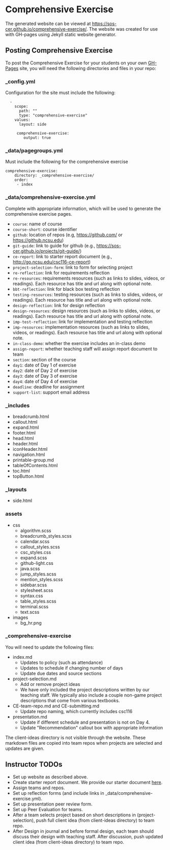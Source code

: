 # Comprehensive Exercise

The generated website can be viewed at <https://sos-cer.github.io/comprehensive-exercise/>. The website was created for use with GH-pages using Jekyll static website generator.

## Posting Comprehensive Exercise

To post the Comprehensive Exercise for your students on your own [GH-Pages](https://pages.github.com/) site, you will need the following directories and files in your repo:

### _config.yml

Configuration for the site must include the following:

```
  -
    scope:
      path: ""
      type: "comprehensive-exercise"
    values:
      layout: side
```
 
```
     comprehensive-exercise:
        output: true 
```


### _data/pagegroups.yml

Must include the following for the comprehensive exercise

```
comprehensive-exercise:
    directory: _comprehensive-exercise/
    order:
     - index
```

### _data/comprehensive-exercise.yml

Complete with appropriate information, which will be used to generate the comprehensive exercise pages. 

* `course`: name of course
* `course-short`: course identifier
* `github`: location of repos (e.g, https://github.com/ or https://github.ncsu.edu)
* `git-guide`: link to guide for github (e.g., https://sos-cer.github.io/projects/git-guide/)
* `ce-report`: link to starter report document (e.g., http://go.ncsu.edu/csc116-ce-report)
* `project-selection-form`: link to form for selecting project
* `re-reflection`: link for requirements reflection
* `re-resources`: requirements resources (such as links to slides, videos, or readings). Each resource has title and url along with optional note.
* `bbt-reflection`: link for black box testing reflection 
* `testing-resources`: testing resources (such as links to slides, videos, or readings). Each resource has title and url along with optional note.
* `design-reflection`: link for design reflection
* `design-resources`: design resources (such as links to slides, videos, or readings). Each resource has title and url along with optional note.
* `imp-test-reflection`: link for implementation and testing reflection 
* `imp-resources`: implementation resources (such as links to slides, videos, or readings). Each resource has title and url along with optional note.
* `in-class-demo`: whether the exercise includes an in-class demo
* `assign-report`: whether teaching staff will assign report document to team
* `section`: section of the course
* `day1`: date of Day 1 of exercise
* `day2`: date of Day 2 of exercise
* `day3`: date of Day 3 of exercise
* `day4`: date of Day 4 of exercise
* `deadline`: deadline for assignment
* `support-list`: support email address

### _includes

* breadcrumb.html* callout.html
* expand.html
* footer.html
* head.html
* header.html* iconHeader.html* navigation.html* printable-group.md* tableOfContents.html
* toc.html* topButton.html

### _layouts

* side.html

### assets
* css    * algorithm.scss    * breadcrumb_styles.scss    * calendar.scss    * callout_styles.scss    * csc_styles.css    * expand.scss    * github-light.css    * java.scss    * jump_styles.scss    * mention_styles.scss    * sidebar.scss    * stylesheet.scss    * syntax.css    * table_styles.scss    * terminal.scss    * text.scss* images
    * bg_hr.png

### _comprehensive-exercise

You will need to update the following files:

- index.md
	- Updates to policy (such as attendance)
	- Updates to schedule if changing number of days 
	- Update due dates and source sections
- project-selection.md 
    - Add or remove project ideas
    - We have only included the project descriptions written by our teaching staff. We typically also include a couple non-game project descriptions that come from various textbooks.
- CE-team-repo.md and CE-submitting.md
    -  Update repo naming, which currently includes csc116
- presentation.md
    - Update if different schedule and presentation is not on Day 4. 
    - Update "Recommendation" callout box with appropriate information

The client-ideas directory is not visible through the website. These markdown files are copied into team repos when projects are selected and updates are given.


## Instructor TODOs

- Set up website as described above.
- Create starter report document. We provide our starter document [here](http://go.ncsu.edu/csc116-ce-report).
- Assign teams and repos.
- Set up reflection forms (and include links in _data/comprehensive-exercise.yml).
- Set up presentation peer review form.
- Set up Peer Evaluation for teams.
- After a team selects project based on short descriptions in (project-selection), push full client idea (from client-ideas directory) to team repo.
- After Design in journal and before formal design, each team should discuss their design with teaching staff. After discussion, push updated client idea (from client-ideas directory) to team repo.
